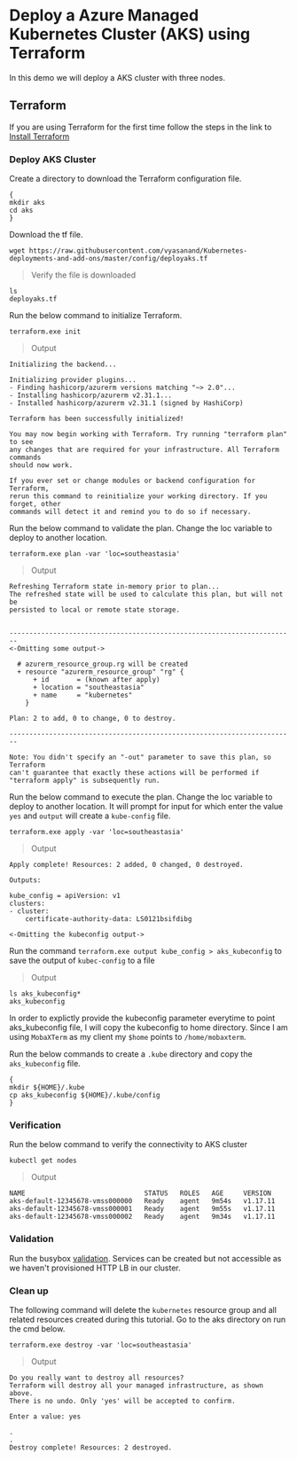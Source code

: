 # Deploy a Azure Managed Kubernetes Cluster (AKS) using Terraform

In this demo we will deploy a AKS cluster with three nodes.

## Terraform

If you are using Terraform for the first time follow the steps in the link to [Install Terraform](/docs/01-ProvisionInfra.md#installation)

### Deploy AKS Cluster

Create a directory to download the Terraform configuration file.

```shell
{
mkdir aks
cd aks
}
```
Download the tf file.

```shell
wget https://raw.githubusercontent.com/vyasanand/Kubernetes-deployments-and-add-ons/master/config/deployaks.tf
```
> Verify the file is downloaded

```shell
ls
deployaks.tf
```

Run the below command to initialize Terraform.

```shell
terraform.exe init
```
> Output

```shell
Initializing the backend...

Initializing provider plugins...
- Finding hashicorp/azurerm versions matching "~> 2.0"...
- Installing hashicorp/azurerm v2.31.1...
- Installed hashicorp/azurerm v2.31.1 (signed by HashiCorp)

Terraform has been successfully initialized!

You may now begin working with Terraform. Try running "terraform plan" to see
any changes that are required for your infrastructure. All Terraform commands
should now work.

If you ever set or change modules or backend configuration for Terraform,
rerun this command to reinitialize your working directory. If you forget, other
commands will detect it and remind you to do so if necessary.
```

Run the below command to validate the plan. Change the loc variable to deploy to another location.

```shell
terraform.exe plan -var 'loc=southeastasia'
```
> Output

```shell
Refreshing Terraform state in-memory prior to plan...
The refreshed state will be used to calculate this plan, but will not be
persisted to local or remote state storage.


------------------------------------------------------------------------
<-Omitting some output->

  # azurerm_resource_group.rg will be created
  + resource "azurerm_resource_group" "rg" {
      + id       = (known after apply)
      + location = "southeastasia"
      + name     = "kubernetes"
    }

Plan: 2 to add, 0 to change, 0 to destroy.

------------------------------------------------------------------------

Note: You didn't specify an "-out" parameter to save this plan, so Terraform
can't guarantee that exactly these actions will be performed if
"terraform apply" is subsequently run.
```

Run the below command to execute the plan. Change the loc variable to deploy to another location.
It will prompt for input for which enter the value ```yes``` and ```output``` will create a ```kube-config``` file.

```shell
terraform.exe apply -var 'loc=southeastasia'
```
> Output

```shell
Apply complete! Resources: 2 added, 0 changed, 0 destroyed.

Outputs:

kube_config = apiVersion: v1
clusters:
- cluster:
    certificate-authority-data: LS0121bsifdibg
 
<-Omitting the kubeconfig output->
```

Run the command ```terraform.exe output kube_config > aks_kubeconfig``` to save the output of ```kubec-config``` to a file

> Output

```shell
ls aks_kubeconfig*
aks_kubeconfig
```

In order to explictly provide the kubeconfig parameter everytime to point aks_kubeconfig file, I will copy the kubeconfig to home directory.
Since I am using ```MobaXTerm``` as my client my ```$home``` points to ```/home/mobaxterm```.

Run the below commands to create a ```.kube``` directory and copy the ```aks_kubeconfig``` file.

```shell
{ 
mkdir ${HOME}/.kube
cp aks_kubeconfig ${HOME}/.kube/config
}
```

### Verification

Run the below command to verify the connectivity to AKS cluster

```shell
kubectl get nodes
```

> Output

```shell
NAME                              STATUS   ROLES   AGE     VERSION
aks-default-12345678-vmss000000   Ready    agent   9m54s   v1.17.11
aks-default-12345678-vmss000001   Ready    agent   9m55s   v1.17.11
aks-default-12345678-vmss000002   Ready    agent   9m34s   v1.17.11
```

### Validation

Run the busybox [validation](/docs/05-Validation.md#validation). Services can be created but not accessible as we haven't provisioned HTTP LB in our cluster.

### Clean up

The following command will delete the `kubernetes` resource group and all related resources created during this tutorial.
Go to the aks directory on run the cmd below.

```shell
terraform.exe destroy -var 'loc=southeastasia'
```
> Output

```shell
Do you really want to destroy all resources?
Terraform will destroy all your managed infrastructure, as shown above.
There is no undo. Only 'yes' will be accepted to confirm.

Enter a value: yes

.
.
Destroy complete! Resources: 2 destroyed.
  
```
